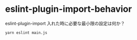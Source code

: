 # eslint-plugin-import-behavior

eslint-plugin-import 入れた時に必要な最小限の設定は何か？

```
yarn eslint main.js
```
